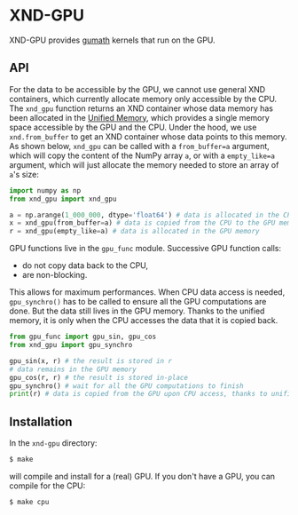 # XND-GPU

XND-GPU provides [gumath](https://github.com/plures/gumath) kernels that run on
the GPU.

## API

For the data to be accessible by the GPU, we cannot use general XND containers,
which currently allocate memory only accessible by the CPU. The `xnd_gpu`
function returns an XND container whose data memory has been allocated in the
[Unified Memory](https://devblogs.nvidia.com/unified-memory-in-cuda-6), which
provides a single memory space accessible by the GPU and the CPU. Under the
hood, we use `xnd.from_buffer` to get an XND container whose data points to this
memory. As shown below, `xnd_gpu` can be called with a `from_buffer=a` argument,
which will copy the content of the NumPy array `a`, or with a `empty_like=a`
argument, which will just allocate the memory needed to store an array of `a`'s
size:

```python
import numpy as np
from xnd_gpu import xnd_gpu

a = np.arange(1_000_000, dtype='float64') # data is allocated in the CPU memory
x = xnd_gpu(from_buffer=a) # data is copied from the CPU to the GPU memory
r = xnd_gpu(empty_like=a) # data is allocated in the GPU memory
```

GPU functions live in the `gpu_func` module. Successive GPU function calls:
- do not copy data back to the CPU,
- are non-blocking.

This allows for maximum performances. When CPU data access is needed,
`gpu_synchro()` has to be called to ensure all the GPU computations are done.
But the data still lives in the GPU memory. Thanks to the unified memory, it is
only when the CPU accesses the data that it is copied back.

```python
from gpu_func import gpu_sin, gpu_cos
from xnd_gpu import gpu_synchro

gpu_sin(x, r) # the result is stored in r
# data remains in the GPU memory
gpu_cos(r, r) # the result is stored in-place
gpu_synchro() # wait for all the GPU computations to finish
print(r) # data is copied from the GPU upon CPU access, thanks to unified memory
```

## Installation

In the `xnd-gpu` directory:

```bash
$ make
```

will compile and install for a (real) GPU. If you don't have a GPU, you can compile for the CPU:

```bash
$ make cpu
```

